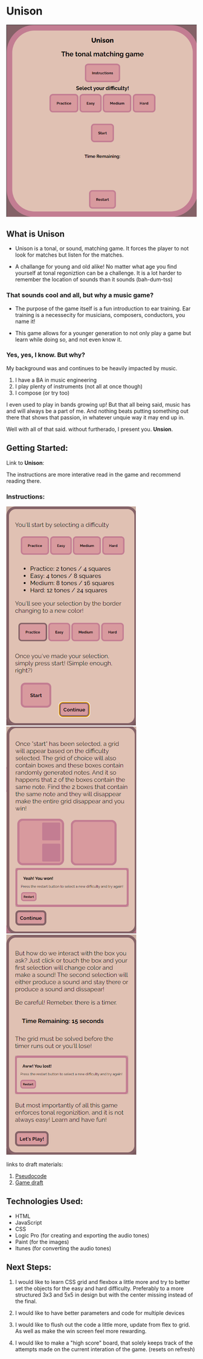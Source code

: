 # Unison

![html banner](assets/photos/shotOfBoard.png)

## What is Unison

* Unison is a tonal, or sound, matching game. It forces the player to not look for matches but listen for the matches. 

* A challange for young and old alike! No matter what age you find yourself at tonal regoniztion can be a challenge. It is a lot harder to remember the location of sounds than it sounds (bah-dum-tss)

### That sounds cool and all, but why a music game?

* The purpose of the game itself is a fun introduction to ear training. Ear training is a necessecity for musicians, composers, conductors, you name it! 

* This game allows for a younger generation to not only play a game but learn while doing so, and not even know it.

### Yes, yes, I know. But why?

My background was and continues to be heavily impacted by music. 
1. I have a BA in music engineering
2. I play plenty of instruments (not all at once though)
3. I compose (or try too)

I even used to play in bands growing up! But that all being said, music has and will always be a part of me. And nothing beats putting something out there that shows that passion, in whatever unquie way it may end up in. 

Well with all of that said. without furtherado, I present you. **Unsion**.

## Getting Started: 

Link to **Unison**: 

The instructions are more interative read in the game and recommend reading there.

### Instructions: 

![html banner](assets/photos/instructionPageOne.png) 
![html banner](assets/photos/instructionPageTwo.png)
![html banner](assets/photos/instructionPageThree.png)

links to draft materials:
1. [Pseudocode](assets/documents/Pseudocode.docx)
2. [Game draft](assets/documents/Game_proposal.docx)

## Technologies Used:

* HTML 
* JavaScript
* CSS
* Logic Pro (for creating and exporting the audio tones)
* Paint (for the images)
* Itunes (for converting the audio tones)

## Next Steps:

1. I would like to learn CSS grid and flexbox a little more and try to better set the objects for the easy and hard difficulty. Preferably to a more structured 3x3 and 5x5 in design but with the center missing instead of the final.

2. I would like to have better parameters and code for multiple devices 

3. I would like to flush out the code a little more, update from flex to grid. As well as make the win screen feel more rewarding.

4. I would like to make a "high score" board, that solely keeps track of the attempts made on the current interation of the game. (resets on refresh)

